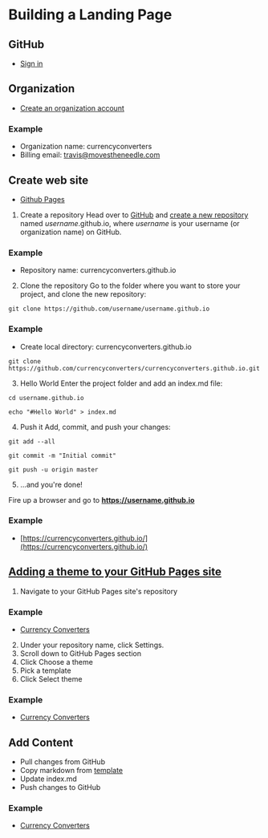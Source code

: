 # Building a Landing Page
## GitHub
* [Sign in](https://github.com/)

## Organization
* [Create an organization account](https://github.com/account/organizations/new)

### Example
* Organization name: currencyconverters
* Billing email: travis@movestheneedle.com

## Create web site
* [Github Pages](https://pages.github.com/)

1. Create a repository
Head over to [GitHub](https://github.com/) and [create a new repository](https://github.com/new) named *username*.github.io, where *username* is your username (or organization name) on GitHub.
### Example
* Repository name: currencyconverters.github.io

2. Clone the repository
Go to the folder where you want to store your project, and clone the new repository:

```
git clone https://github.com/username/username.github.io
```

### Example
* Create local directory: currencyconverters.github.io

```
git clone https://github.com/currencyconverters/currencyconverters.github.io.git
```

3. Hello World
Enter the project folder and add an index.md file:

```
cd username.github.io

echo "#Hello World" > index.md
```

4. Push it
Add, commit, and push your changes:

```
git add --all

git commit -m "Initial commit"

git push -u origin master
```
5. …and you're done!

Fire up a browser and go to **https://username.github.io**

### Example
* [https://currencyconverters.github.io/](https://currencyconverters.github.io/)

## [Adding a theme to your GitHub Pages site](https://help.github.com/articles/adding-a-jekyll-theme-to-your-github-pages-site-with-the-jekyll-theme-chooser/)

1. Navigate to your GitHub Pages site's repository
### Example
* [Currency Converters](https://github.com/currencyconverters/currencyconverters.github.io)

2. Under your repository name, click Settings.
3. Scroll down to GitHub Pages section
4. Click Choose a theme
5. Pick a template
6. Click Select theme

### Example
* [Currency Converters](https://currencyconverters.github.io/)

## Add Content
* Pull changes from GitHub
* Copy markdown from [template](https://raw.githubusercontent.com/pages-themes/minimal/master/index.md)
* Update index.md
* Push changes to GitHub

### Example
* [Currency Converters](https://currencyconverters.github.io/)
